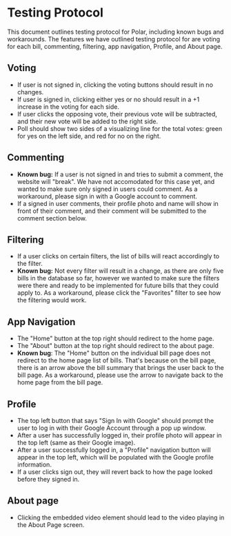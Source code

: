 # Testing Protocol

This document outlines testing protocol for Polar, including known bugs and workarounds. The features we have outlined testing protocol for are voting for each bill, commenting, filtering, app navigation, Profile, and About page.

## Voting
* If user is not signed in, clicking the voting buttons should result in no changes.
* If user is signed in, clicking either yes or no should result in a +1 increase in the voting for each side.
* If user clicks the opposing vote, their previous vote will be subtracted, and their new vote will be added to the right side.
* Poll should show two sides of a visualizing line for the total votes: green for yes on the left side, and red for no on the right.

## Commenting
* __Known bug:__ If a user is not signed in and tries to submit a comment, the website will "break". We have not accomodated for this case yet, and wanted to make sure only signed in users could comment. As a workaround, please sign in with a Google account to comment.
* If a signed in user comments, their profile photo and name will show in front of their comment, and their comment will be submitted to the comment section below.

## Filtering
* If a user clicks on certain filters, the list of bills will react accordingly to the filter. 
* __Known bug:__ Not every filter will result in a change, as there are only five bills in the database so far, however we wanted to make sure the filters were there and ready to be implemented for future bills that they could apply to. As a workaround, please click the "Favorites" filter to see how the filtering would work.

## App Navigation
* The "Home" button at the top right should redirect to the home page.
* The "About" button at the top right should redirect to the about page.
* __Known bug__: The "Home" button on the individual bill page does not redirect to the home page list of bills. That's because on the bill page, there is an arrow above the bill summary that brings the user back to the bill page. As a workaround, please use the arrow to navigate back to the home page from the bill page.

## Profile
* The top left button that says "Sign In with Google" should prompt the user to log in with their Google Account through a pop up window.
* After a user has successfully logged in, their profile photo will appear in the top left (same as their Google image).
* After a user successfully logged in, a "Profile" navigation button will appear in the top left, which will be populated with the Google profile information.
* If a user clicks sign out, they will revert back to how the page looked before they signed in.

## About page
* Clicking the embedded video element should lead to the video playing in the About Page screen.
